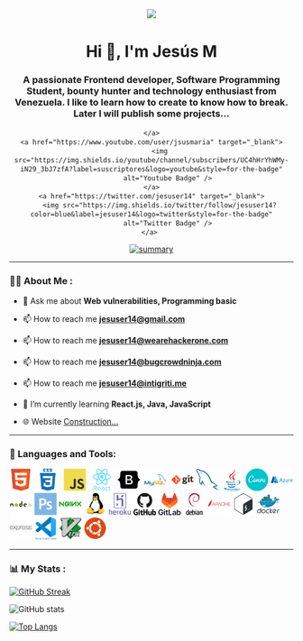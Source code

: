 
<div id="header" align="center">
    <img src="https://media.giphy.com/media/QZkpIdieotn3i/giphy.gif" width="200" />
    <h1 align="center">Hi 👋, I'm Jesús M</h1>
    <h3 align="center">A passionate Frontend developer, Software Programming Student, bounty hunter and technology enthusiast from Venezuela. I like to learn how to create to know how to break. Later I will publish some projects...</h3>
</div>

<div id="badges" align="center">
    
    </a>
    <a href="https://www.youtube.com/user/jsusmaria" target="_blank">
        <img src="https://img.shields.io/youtube/channel/subscribers/UC4hHrYhWMy-iN29_3bJ7zfA?label=suscriptores&logo=youtube&style=for-the-badge"
            alt="Youtube Badge" />
    </a>
    <a href="https://twitter.com/jesuser14" target="_blank">
        <img src="https://img.shields.io/twitter/follow/jesuser14?color=blue&label=jesuser14&logo=twitter&style=for-the-badge"
            alt="Twitter Badge" />
    </a> 
   
</div>

<div id="header" align="center">
       <p dir="auto"><a target="_blank" rel="noopener noreferrer nofollow" href="https://github-profile-summary-cards.vercel.app/api/cards/profile-details?username=jesusmariabermudez&amp&show_icons=true&theme=radical"><img src="https://github-profile-summary-cards.vercel.app/api/cards/profile-details?username=jesusmariabermudez&amp&show_icons=true&theme=radical" alt="summary" data-canonical-src="https://github-profile-summary-cards.vercel.app/api/cards/profile-details?username=jesusmariabermudez&amp;theme=monokai" style="max-width: 100%;"></a></p>
 </div>


---

### 👨‍💻 About Me :

- 💬 Ask me about **Web vulnerabilities, Programming basic**

- 📫 How to reach me **jesuser14@gmail.com**
- 📫 How to reach me **jesuser14@wearehackerone.com**
- 📫 How to reach me **jesuser14@bugcrowdninja.com**
- 📫 How to reach me **jesuser14@intigriti.me**

- 🌱 I’m currently learning **React.js, Java, JavaScript**

- 🌐 Website [Construction...]()

---

<div align="left">
    <h3>🔨 Languages and Tools:</h3>
    <div>
        <img src="https://github.com/devicons/devicon/blob/master/icons/html5/html5-original.svg" title="HTML5" alt="HTML" width="40" height="40"/>&nbsp;
        <img src="https://github.com/devicons/devicon/blob/master/icons/css3/css3-plain-wordmark.svg"  title="CSS3" alt="CSS" width="40" height="40"/>&nbsp;
        <img src="https://github.com/devicons/devicon/blob/master/icons/javascript/javascript-original.svg" title="JavaScript" alt="JavaScript" width="40" height="40"/>&nbsp;
        <img src="https://github.com/devicons/devicon/blob/master/icons/react/react-original-wordmark.svg" title="React" alt="React" width="40" height="40"/>&nbsp;
        <img src="https://github.com/devicons/devicon/blob/master/icons/bootstrap/bootstrap-plain.svg" title="Bootstrap" alt="Bootstrap" width="40" height="40"/>&nbsp;
        <img src="https://github.com/devicons/devicon/blob/master/icons/mysql/mysql-original-wordmark.svg" title="MySQL"  alt="MySQL" width="40" height="40"/>&nbsp;
        <img src="https://github.com/devicons/devicon/blob/master/icons/git/git-original-wordmark.svg" title="Git" **alt="Git" width="40" height="40"/>
        <img src="https://github.com/devicons/devicon/blob/master/icons/mysql/mysql-plain.svg" title="Git" **alt="Git" width="40" height="40"/>
        <img src="https://github.com/devicons/devicon/blob/master/icons/java/java-original.svg" title="Git" **alt="Git" width="40" height="40"/>
        <img src="https://github.com/devicons/devicon/blob/master/icons/canva/canva-original.svg" title="Git" **alt="Git" width="40" height="40"/>
        <img src="https://github.com/devicons/devicon/blob/master/icons/azure/azure-original-wordmark.svg" title="Git" **alt="Git" width="40" height="40"/>
        <img src="https://github.com/devicons/devicon/blob/master/icons/nodejs/nodejs-original-wordmark.svg" title="Git" **alt="Git" width="40" height="40"/>
        <img src="https://github.com/devicons/devicon/blob/master/icons/photoshop/photoshop-plain.svg" title="Git" **alt="Git" width="40" height="40"/>             <img src="https://github.com/devicons/devicon/blob/master/icons/nginx/nginx-original.svg" title="Git" **alt="Git" width="40" height="40"/>
        <img src="https://github.com/devicons/devicon/blob/master/icons/linux/linux-original.svg" title="Git" **alt="Git" width="40" height="40"/>
        <img src="https://github.com/devicons/devicon/blob/master/icons/heroku/heroku-original-wordmark.svg" title="Git" **alt="Git" width="40" height="40"/>
        <img src="https://github.com/devicons/devicon/blob/master/icons/github/github-original-wordmark.svg" title="Git" **alt="Git" width="40" height="40"/>
        <img src="https://github.com/devicons/devicon/blob/master/icons/gitlab/gitlab-original-wordmark.svg" title="Git" **alt="Git" width="40" height="40"/>
        <img src="https://github.com/devicons/devicon/blob/master/icons/debian/debian-original-wordmark.svg" title="Git" **alt="Git" width="40" height="40"/>
        <img src="https://github.com/devicons/devicon/blob/master/icons/apache/apache-original-wordmark.svg" title="Git" **alt="Git" width="40" height="40"/>
        <img src="https://github.com/devicons/devicon/blob/master/icons/bash/bash-original.svg" title="Git" **alt="Git" width="40" height="40"/>
        <img src="https://github.com/devicons/devicon/blob/master/icons/docker/docker-original-wordmark.svg" title="Git" **alt="Git" width="40" height="40"/>
        <img src="https://github.com/devicons/devicon/blob/master/icons/express/express-original-wordmark.svg" title="Git" **alt="Git" width="40" height="40"/>
        <img src="https://github.com/devicons/devicon/blob/master/icons/vscode/vscode-original-wordmark.svg" title="Git" **alt="Git" width="40" height="40"/>
        <img src="https://github.com/devicons/devicon/blob/master/icons/vim/vim-original.svg" title="Git" **alt="Git" width="40" height="40"/>
        <img src="https://github.com/devicons/devicon/blob/master/icons/ubuntu/ubuntu-plain.svg" title="Git" **alt="Git" width="40" height="40"/>

       
</div>

---

### 📊 My Stats :

[![GitHub Streak](http://github-readme-streak-stats.herokuapp.com?user=Jesusmariabermudez&theme=onedark)](https://git.io/streak-stats)

![GitHub stats](https://github-readme-stats.vercel.app/api?username=jesusmariabermudez&show_icons=true&theme=radical)

[![Top Langs](https://github-readme-stats.vercel.app/api/top-langs/?username=jesusmariabermudez&theme=tokyonight)](https://github.com/anuraghazra/github-readme-stats)



